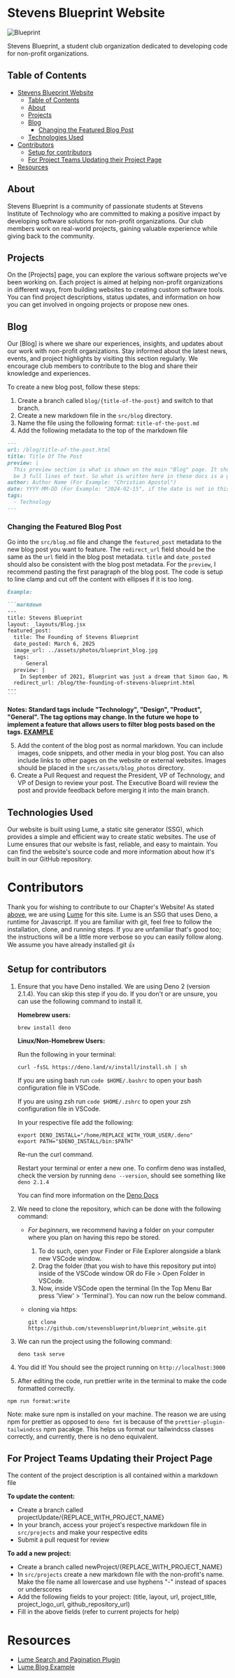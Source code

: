 # Stevens Blueprint Website

![Blueprint](/src/assets/logos/logo_banner.png)

Stevens Blueprint, a student club organization dedicated to developing code for non-profit organizations.

## Table of Contents

- [Stevens Blueprint Website](#stevens-blueprint-website)
  - [Table of Contents](#table-of-contents)
  - [About](#about)
  - [Projects](#projects)
  - [Blog](#blog)
    - [Changing the Featured Blog Post](#changing-the-featured-blog-post)
  - [Technologies Used](#technologies-used)
- [Contributors](#contributors)
  - [Setup for contributors](#setup-for-contributors)
  - [For Project Teams Updating their Project Page](#for-project-teams-updating-their-project-page)
- [Resources](#resources)

## About

Stevens Blueprint is a community of passionate students at Stevens Institute of Technology who are committed to making a positive impact by developing software solutions for non-profit organizations. Our club members work on real-world projects, gaining valuable experience while giving back to the community.

## Projects

On the [Projects] page, you can explore the various software projects we've been working on. Each project is aimed at helping non-profit organizations in different ways, from building websites to creating custom software tools. You can find project descriptions, status updates, and information on how you can get involved in ongoing projects or propose new ones.

## Blog

Our [Blog] is where we share our experiences, insights, and updates about our work with non-profit organizations. Stay informed about the latest news, events, and project highlights by visiting this section regularly. We encourage club members to contribute to the blog and share their knowledge and experiences.

To create a new blog post, follow these steps:

1. Create a branch called `blog/{title-of-the-post}` and switch to that branch.
2. Create a new markdown file in the `src/blog` directory.
3. Name the file using the following format: `title-of-the-post.md`
4. Add the following metadata to the top of the markdown file

```markdown
---
url: /blog/title-of-the-post.html
title: Title Of The Post
preview: |
  This preview section is what is shown on the main "Blog" page. It should be a brief summary of the post. We have not decided on a character limit yet, but it should be consistent with the other posts on the page so that it does not look too strange. The recommended length would
  be 3 full lines of text. So what is written here in these docs is a good target point of what you should be writing.
author: Author Name (For Example: "Christian Apostol")
date: YYYY-MM-DD (For Example: "2024-02-15", if the date is not in this format it will error out)
tags: 
  - Technology
---
```

### Changing the Featured Blog Post

Go into the `src/blog.md` file and change the `featured_post` metadata to the new blog post you want to feature. The `redirect_url` field should be the same as the `url` field in the blog post metadata. `title` and `date_posted` should also be consistent with the blog post metadata. For the `preview`, I recommend pasting the first paragraph of the blog post. The code is setup to line clamp and cut off the content with ellipses if it is too long.

````markdown
Example:

```markdown
---
title: Stevens Blueprint
layout: _layouts/Blog.jsx
featured_post:
  title: The Founding of Stevens Blueprint
  date_posted: March 6, 2025
  image_url: ../assets/photos/blueprint_blog.jpg
  tags:
    - General
  preview: |
    In September of 2021, Blueprint was just a dream that Simon Gao, Max Shi, and Hamzah Nizami all shared. Inspired by Blueprint chapters at other universities, they wanted to bring the same organization to Stevens. Blueprint would connect project teams of Stevens students to non-profit organizations (NPOs) to provide software solutions free of charge. However, all three of them were seniors, and not able to make Blueprint a fully registered organization (RSO) before graduating. Little did they know that they would lay the groundwork for what Blueprint has become in just two years, an organization with over 60 members that has worked on projects for five NPOs thus far.
  redirect_url: /blog/the-founding-of-stevens-blueprint.html
---
```
````

**Notes: Standard tags include "Technology", "Design", "Product", "General". The tag options may change. In the future we hope to implement a feature that allows users to filter blog posts based on the tags. [EXAMPLE](https://lume.land/blog/archive/)**

5. Add the content of the blog post as normal markdown. You can include images, code snippets, and other media in your blog post. You can also include links to other pages on the website or external websites. Images should be placed in the `src/assets/blog_photos` directory.
6. Create a Pull Request and request the President, VP of Technology, and VP of Design to review your post. The Executive Board will review the post and provide feedback before merging it into the main branch.

## Technologies Used

Our website is built using Lume, a static site generator (SSG), which provides a simple and efficient way to create static websites. The use of Lume ensures that our website is fast, reliable, and easy to maintain. You can find the website's source code and more information about how it's built in our GitHub repository.

# Contributors

Thank you for wishing to contribute to our Chapter's Website! As stated [above](#technologies-used), we are using [Lume](https://lume.land/docs/overview/about-lume/) for this site. Lume is an SSG that uses Deno, a runtime for Javascript. If you are familiar with git, feel free to follow the installation, clone, and running steps. If you are unfamiliar that's good too; the instructions will be a little more verbose so you can easily follow along. We assume you have already installed git 👍

## Setup for contributors

1. Ensure that you have Deno installed. We are using Deno 2 (version 2.1.4). You can skip this step if you do. If you don't or are unsure, you can use the following command to install it.

   **Homebrew users:**

   `brew install deno`

   **Linux/Non-Homebrew Users:**

   Run the following in your terminal:

   `curl -fsSL https://deno.land/x/install/install.sh | sh`

   If you are using bash run `code $HOME/.bashrc` to open your bash configuration file in VSCode.

   If you are using zsh run `code $HOME/.zshrc` to open your zsh configuration file in VSCode.

   In your respective file add the following:

   ```
   export DENO_INSTALL="/home/REPLACE_WITH_YOUR_USER/.deno"
   export PATH="$DENO_INSTALL/bin:$PATH"
   ```

   Re-run the curl command.

   Restart your terminal or enter a new one. To confirm deno was installed, check the version by running `deno --version`, should see something like `deno 2.1.4`

   You can find more information on the [Deno Docs](https://docs.deno.com/runtime/manual/getting_started/installation)

2. We need to clone the repository, which can be done with the following command:

   - _For beginners_, we recommend having a folder on your computer where you plan on having this repo be stored.
     1. To do such, open your Finder or File Explorer alongside a blank new VSCode window.
     2. Drag the folder (that you wish to have this repository put into) inside of the VSCode window OR do File > Open Folder in VSCode.
     3. Now, inside VSCode open the terminal (In the Top Menu Bar press 'View' > 'Terminal'). You can now run the below command.
   - cloning via https:

     `git clone https://github.com/stevensblueprint/blueprint_website.git`

3. We can run the project using the following command:

   `deno task serve`

4. You did it! You should see the project running on `http://localhost:3000`

5. After editing the code, run prettier write in the terminal to make the code formatted correctly.

`npm run format:write`

Note: make sure npm is installed on your machine. The reason we are using npm for prettier as opposed to `deno fmt` is because of the `prettier-plugin-tailwindcss` npm pacakge. This helps us format our tailwindcss classes correctly, and currently, there is no deno equivalent.

## For Project Teams Updating their Project Page

The content of the project description is all contained within a markdown file

**To update the content:**

- Create a branch called projectUpdate/{REPLACE_WITH_PROJECT_NAME}
- In your branch, access your project's respective markdown file in `src/projects` and make your respective edits
- Submit a pull request for review

**To add a new project:**

- Create a branch called newProject/{REPLACE_WITH_PROJECT_NAME}
- In `src/projects` create a new markdown file with the non-profit's name. Make the file name all lowercase and use hyphens "-" instead of spaces or underscores
- Add the following fields to your project: (title, layout, url, project_title, project_logo_url, github_repository_url)
- Fill in the above fields (refer to current projects for help)

# Resources

- [Lume Search and Pagination Plugin](https://lume.land/docs/core/searching/#searching-pages)
- [Lume Blog Example](https://lume.land/blog/)
